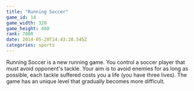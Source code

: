 ```yaml
---
title: "Running Soccer"
game_id: 14
game_width: 320
game_height: 480
rank: 7800
date: 2014-05-28T14:43:28.545Z
categories: sports
---
```

Running Soccer is a new running game. You control a soccer player that must avoid opponent's tackle. Your aim is to avoid enemies for as long as possible, each tackle suffered costs you a life (you have three lives). The game has an unique level that gradually becomes more difficult.